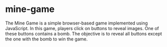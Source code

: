 # mine-game
The Mine Game is a simple browser-based game implemented using JavaScript. In this game, players click on buttons to reveal images. One of these buttons contains a bomb. The objective is to reveal all buttons except the one with the bomb to win the game.
